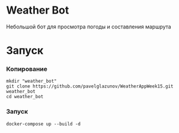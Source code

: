 # Weather Bot
Небольшой бот для просмотра погоды и составления маршрута

# Запуск

### Копирование
```shell
mkdir "weather_bot"
git clone https://github.com/pavelglazunov/WeatherAppWeek15.git weather_bot
cd weather_bot
```

### Запуск
```shell
docker-compose up --build -d
```
